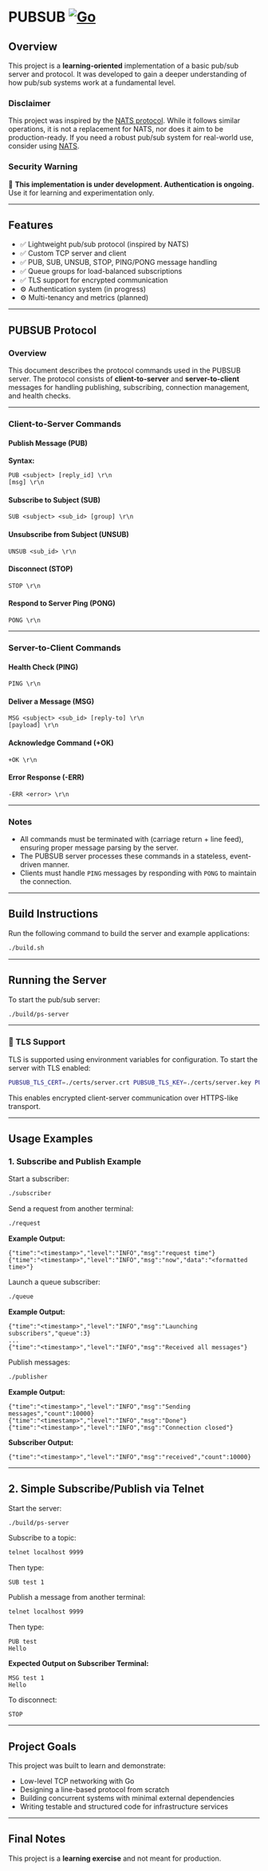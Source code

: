 # PUBSUB [![Go](https://github.com/mateusf777/pubsub/actions/workflows/go.yml/badge.svg)](https://github.com/mateusf777/pubsub/actions/workflows/go.yml)

## Overview

This project is a **learning-oriented** implementation of a basic pub/sub server and protocol. It was developed to gain a deeper understanding of how pub/sub systems work at a fundamental level.

### Disclaimer

This project was inspired by the [NATS protocol](https://docs.nats.io/nats-protocol/nats-protocol#protocol-messages). While it follows similar operations, it is not a replacement for NATS, nor does it aim to be production-ready. If you need a robust pub/sub system for real-world use, consider using [NATS](https://nats.io).

### Security Warning

🚨 **This implementation is under development. Authentication is ongoing.** Use it for learning and experimentation only.

---

## Features

* ✅ Lightweight pub/sub protocol (inspired by NATS)
* ✅ Custom TCP server and client
* ✅ PUB, SUB, UNSUB, STOP, PING/PONG message handling
* ✅ Queue groups for load-balanced subscriptions
* ✅ TLS support for encrypted communication
* ⚙️ Authentication system (in progress)
* ⚙️ Multi-tenancy and metrics (planned)

---

## PUBSUB Protocol

### Overview

This document describes the protocol commands used in the PUBSUB server. The protocol consists of **client-to-server** and **server-to-client** messages for handling publishing, subscribing, connection management, and health checks.

---

### Client-to-Server Commands

#### Publish Message (PUB)

**Syntax:**

```
PUB <subject> [reply_id] \r\n
[msg] \r\n
```

#### Subscribe to Subject (SUB)

```
SUB <subject> <sub_id> [group] \r\n
```

#### Unsubscribe from Subject (UNSUB)

```
UNSUB <sub_id> \r\n
```

#### Disconnect (STOP)

```
STOP \r\n
```

#### Respond to Server Ping (PONG)

```
PONG \r\n
```

---

### Server-to-Client Commands

#### Health Check (PING)

```
PING \r\n
```

#### Deliver a Message (MSG)

```
MSG <subject> <sub_id> [reply-to] \r\n
[payload] \r\n
```

#### Acknowledge Command (+OK)

```
+OK \r\n
```

#### Error Response (-ERR)

```
-ERR <error> \r\n
```

---

### Notes

* All commands must be terminated with (carriage return + line feed), ensuring proper message parsing by the server.
* The PUBSUB server processes these commands in a stateless, event-driven manner.
* Clients must handle `PING` messages by responding with `PONG` to maintain the connection.

---

## Build Instructions

Run the following command to build the server and example applications:

```bash
./build.sh
```

---

## Running the Server

To start the pub/sub server:

```bash
./build/ps-server
```

---

### 🔐 TLS Support

TLS is supported using environment variables for configuration. To start the server with TLS enabled:

```bash
PUBSUB_TLS_CERT=./certs/server.crt PUBSUB_TLS_KEY=./certs/server.key PUBSUB_ADDRESS=0.0.0.0:9443 ./build/ps-server
```

This enables encrypted client-server communication over HTTPS-like transport.

---

## Usage Examples

### 1. Subscribe and Publish Example

Start a subscriber:

```bash
./subscriber
```

Send a request from another terminal:

```bash
./request
```

**Example Output:**

```
{"time":"<timestamp>","level":"INFO","msg":"request time"}
{"time":"<timestamp>","level":"INFO","msg":"now","data":"<formatted time>"}
```

Launch a queue subscriber:

```bash
./queue
```

**Example Output:**

```
{"time":"<timestamp>","level":"INFO","msg":"Launching subscribers","queue":3}
...
{"time":"<timestamp>","level":"INFO","msg":"Received all messages"}
```

Publish messages:

```bash
./publisher
```

**Example Output:**

```
{"time":"<timestamp>","level":"INFO","msg":"Sending messages","count":10000}
{"time":"<timestamp>","level":"INFO","msg":"Done"}
{"time":"<timestamp>","level":"INFO","msg":"Connection closed"}
```

**Subscriber Output:**

```
{"time":"<timestamp>","level":"INFO","msg":"received","count":10000}
```

---

## 2. Simple Subscribe/Publish via Telnet

Start the server:

```bash
./build/ps-server
```

Subscribe to a topic:

```bash
telnet localhost 9999
```

Then type:

```
SUB test 1
```

Publish a message from another terminal:

```bash
telnet localhost 9999
```

Then type:

```
PUB test
Hello
```

**Expected Output on Subscriber Terminal:**

```
MSG test 1
Hello
```

To disconnect:

```
STOP
```

---

## Project Goals

This project was built to learn and demonstrate:

* Low-level TCP networking with Go
* Designing a line-based protocol from scratch
* Building concurrent systems with minimal external dependencies
* Writing testable and structured code for infrastructure services

---

## Final Notes

This project is a **learning exercise** and not meant for production.
